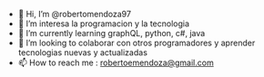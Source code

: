 - 👋 Hi, I’m @robertomendoza97
- 👀 I’m interesa la programacion y la tecnologia
- 🌱 I’m currently learning  graphQL, python, c#, java
- 💞️ I’m looking to colaborar con otros programadores y aprender tecnologias nuevas y actualizadas
- 📫 How to reach me : robertoemendoza@gmail.com

<!---
robertomendoza97/robertomendoza97 is a ✨ special ✨ repository because its `README.md` (this file) appears on your GitHub profile.
You can click the Preview link to take a look at your changes.
--->
